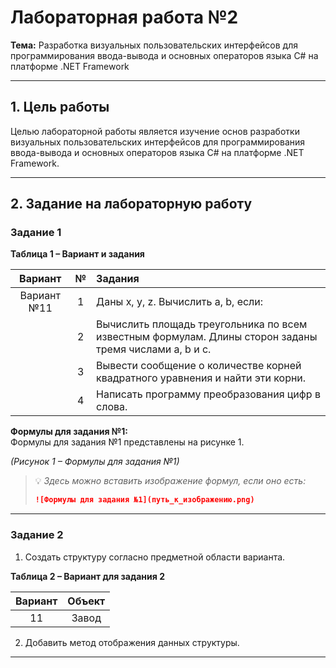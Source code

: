 # Лабораторная работа №2  
**Тема:** Разработка визуальных пользовательских интерфейсов для программирования ввода-вывода и основных операторов языка C# на платформе .NET Framework

---

## 1. Цель работы  

Целью лабораторной работы является изучение основ разработки визуальных пользовательских интерфейсов для программирования ввода-вывода и основных операторов языка C# на платформе .NET Framework.

---

## 2. Задание на лабораторную работу  

### Задание 1  

**Таблица 1 – Вариант и задания**

| Вариант | № | Задания |
|:--------:|:-:|:--------|
| Вариант №11 | 1 | Даны x, y, z. Вычислить a, b, если: |
|              | 2 | Вычислить площадь треугольника по всем известным формулам. Длины сторон заданы тремя числами a, b и c. |
|              | 3 | Вывести сообщение о количестве корней квадратного уравнения и найти эти корни. |
|              | 4 | Написать программу преобразования цифр в слова. |

**Формулы для задания №1:**  
Формулы для задания №1 представлены на рисунке 1.  

*(Рисунок 1 – Формулы для задания №1)*

> 💡 *Здесь можно вставить изображение формул, если оно есть:*  
> ```markdown
> ![Формулы для задания №1](путь_к_изображению.png)
> ```

---

### Задание 2  

1. Создать структуру согласно предметной области варианта.  

**Таблица 2 – Вариант для задания 2**

| Вариант | Объект |
|:--------:|:------:|
| 11 | Завод |

2. Добавить метод отображения данных структуры.

---

